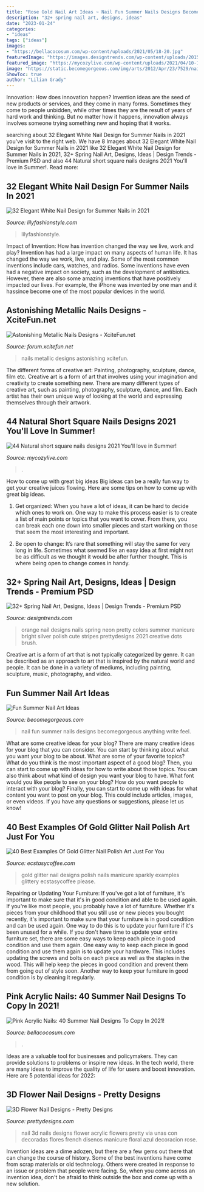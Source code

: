 ```yaml
---
title: "Rose Gold Nail Art Ideas ~ Nail Fun Summer Nails Designs Becomegorgeous Anything Write Feel"
description: "32+ spring nail art, designs, ideas"
date: "2023-01-24"
categories:
- "ideas"
tags: ["ideas"]
images:
- "https://bellacocosum.com/wp-content/uploads/2021/05/18-20.jpg"
featuredImage: "https://images.designtrends.com/wp-content/uploads/2015/10/30130114/Spring-Nail-Designs39-643x1024.jpg"
featured_image: "https://mycozylive.com/wp-content/uploads/2021/04/10-14.jpg"
image: "https://static.becomegorgeous.com/img/arts/2012/Apr/23/7529/nail_art2.jpg"
ShowToc: true
author: "Lilian Grady"
---
```



Innovation: How does innovation happen?
Invention ideas are the seed of new products or services, and they come in many forms. Sometimes they come to people unbidden, while other times they are the result of years of hard work and thinking. But no matter how it happens, innovation always involves someone trying something new and hoping that it works.

	

		
searching about 32 Elegant White Nail Design for Summer Nails in 2021 you've visit to the right web. We have 8 Images about 32 Elegant White Nail Design for Summer Nails in 2021 like 32 Elegant White Nail Design for Summer Nails in 2021, 32+ Spring Nail Art, Designs, Ideas | Design Trends - Premium PSD and also 44 Natural short square nails designs 2021 You&#039;ll love in Summer!. Read more:
		
    
## 32 Elegant White Nail Design For Summer Nails In 2021

<img loading=lazy src="https://lilyfashionstyle.com/wp-content/uploads/2021/05/24.jpg" onerror="this.onerror=null;this.src='https://tse4.mm.bing.net/th?id=OIP.Vm5MYud5A0Zo1BhzSnwx2AHaLH&amp;pid=15.1';" alt="32 Elegant White Nail Design for Summer Nails in 2021">

_Source: lilyfashionstyle.com_

>lilyfashionstyle. 

	

Impact of Invention: How has invention changed the way we live, work and play?
Invention has had a large impact on many aspects of human life. It has changed the way we work, live, and play. Some of the most common inventions include cars, watches, and radios. Some inventions have even had a negative impact on society, such as the development of antibiotics. However, there are also some amazing inventions that have positively impacted our lives. For example, the iPhone was invented by one man and it hassince become one of the most popular devices in the world.

    
## Astonishing Metallic Nails Designs - XciteFun.net

<img loading=lazy src="http://img.xcitefun.net/users/2014/07/361359,xcitefun-metallic-nails-11.jpg" onerror="this.onerror=null;this.src='https://tse4.mm.bing.net/th?id=OIP.ptoJuCeJLVrRhhbQpGgWMAHaLH&amp;pid=15.1';" alt="Astonishing Metallic Nails Designs - XciteFun.net">

_Source: forum.xcitefun.net_

>nails metallic designs astonishing xcitefun. 

	

The different forms of creative art: Painting, photography, sculpture, dance, film etc.
Creative art is a form of art that involves using your imagination and creativity to create something new. There are many different types of creative art, such as painting, photography, sculpture, dance, and film. Each artist has their own unique way of looking at the world and expressing themselves through their artwork.

    
## 44 Natural Short Square Nails Designs 2021 You&#039;ll Love In Summer!

<img loading=lazy src="https://mycozylive.com/wp-content/uploads/2021/04/10-14.jpg" onerror="this.onerror=null;this.src='https://tse2.mm.bing.net/th?id=OIP.oL2N7wbE0A7XTJWnuz4CiAHaLH&amp;pid=15.1';" alt="44 Natural short square nails designs 2021 You&#039;ll love in Summer!">

_Source: mycozylive.com_

>. 

	

How to come up with great big ideas
Big ideas can be a really fun way to get your creative juices flowing. Here are some tips on how to come up with great big ideas. 
1. Get organized: When you have a lot of ideas, it can be hard to decide which ones to work on. One way to make this process easier is to create a list of main points or topics that you want to cover. From there, you can break each one down into smaller pieces and start working on those that seem the most interesting and important. 

2. Be open to change: It’s rare that something will stay the same for very long in life. Sometimes what seemed like an easy idea at first might not be as difficult as we thought it would be after further thought. This is where being open to change comes in handy.

    
## 32+ Spring Nail Art, Designs, Ideas | Design Trends - Premium PSD

<img loading=lazy src="https://images.designtrends.com/wp-content/uploads/2015/10/30130114/Spring-Nail-Designs39-643x1024.jpg" onerror="this.onerror=null;this.src='https://tse3.mm.bing.net/th?id=OIP.LNn6BqzqCRMxDNspCHrw7AHaLy&amp;pid=15.1';" alt="32+ Spring Nail Art, Designs, Ideas | Design Trends - Premium PSD">

_Source: designtrends.com_

>orange nail designs nails spring neon pretty colors summer manicure bright silver polish cute stripes prettydesigns 2021 creative dots brush. 

	

Creative art is a form of art that is not typically categorized by genre. It can be described as an approach to art that is inspired by the natural world and people. It can be done in a variety of mediums, including painting, sculpture, music, photography, and video.

    
## Fun Summer Nail Art Ideas

<img loading=lazy src="https://static.becomegorgeous.com/img/arts/2012/Apr/23/7529/nail_art2.jpg" onerror="this.onerror=null;this.src='https://tse3.mm.bing.net/th?id=OIP.bos07FqfwujJQ3k7wDPtTwHaJ4&amp;pid=15.1';" alt="Fun Summer Nail Art Ideas">

_Source: becomegorgeous.com_

>nail fun summer nails designs becomegorgeous anything write feel. 

	

What are some creative ideas for your blog?
There are many creative ideas for your blog that you can consider. You can start by thinking about what you want your blog to be about. What are some of your favorite topics? What do you think is the most important aspect of a good blog? Then, you can start to come up with ideas for how to write about those topics. You can also think about what kind of design you want your blog to have. What font would you like people to see on your blog? How do you want people to interact with your blog? Finally, you can start to come up with ideas for what content you want to post on your blog. This could include articles, images, or even videos. If you have any questions or suggestions, please let us know!

    
## 40 Best Examples Of Gold Glitter Nail Polish Art Just For You

<img loading=lazy src="https://i0.wp.com/www.ecstasycoffee.com/wp-content/uploads/2016/10/Gold-Glitter-Nails-Designs-10.jpg?resize=550%2C366" onerror="this.onerror=null;this.src='https://tse4.mm.bing.net/th?id=OIP.W7z9UK8oxjkTFFjA2XxZQwHaE7&amp;pid=15.1';" alt="40 Best Examples Of Gold Glitter Nail Polish Art Just For You">

_Source: ecstasycoffee.com_

>gold glitter nail designs polish nails manicure sparkly examples glittery ecstasycoffee please. 

	

Repairing or Updating Your Furniture: If you've got a lot of furniture, it's important to make sure that it's in good condition and able to be used again.
If you're like most people, you probably have a lot of furniture. Whether it's pieces from your childhood that you still use or new pieces you bought recently, it's important to make sure that your furniture is in good condition and can be used again. One way to do this is to update your furniture if it's been unused for a while. If you don't have time to update your entire furniture set, there are some easy ways to keep each piece in good condition and use them again. 
One easy way to keep each piece in good condition and use them again is to update your hardware. This includes updating the screws and bolts on each piece as well as the staples in the wood. This will help keep the pieces in good condition and prevent them from going out of style soon. Another way to keep your furniture in good condition is by cleaning it regularly.

    
## Pink Acrylic Nails: 40 Summer Nail Designs To Copy In 2021!

<img loading=lazy src="https://bellacocosum.com/wp-content/uploads/2021/05/18-20.jpg" onerror="this.onerror=null;this.src='https://tse4.mm.bing.net/th?id=OIP.cU4swyteFbULyAJBzw2A7QHaLH&amp;pid=15.1';" alt="Pink Acrylic Nails: 40 Summer Nail Designs To Copy In 2021!">

_Source: bellacocosum.com_

>. 

	

Ideas are a valuable tool for businesses and policymakers. They can provide solutions to problems or inspire new ideas. In the tech world, there are many ideas to improve the quality of life for users and boost innovation. Here are 5 potential ideas for 2022: 

    
## 3D Flower Nail Designs - Pretty Designs

<img loading=lazy src="http://www.prettydesigns.com/wp-content/uploads/2014/07/Blue-Nails1.jpg" onerror="this.onerror=null;this.src='https://tse1.mm.bing.net/th?id=OIP.eZvL7tmTXA7OdjUkIRRcqAHaJ4&amp;pid=15.1';" alt="3D Flower Nail Designs - Pretty Designs">

_Source: prettydesigns.com_

>nail 3d nails designs flower acrylic flowers pretty via unas con decoradas flores french disenos manicure floral azul decoracion rose. 

	

Invention ideas are a dime adozen, but there are a few gems out there that can change the course of history. Some of the best inventions have come from scrap materials or old technology. Others were created in response to an issue or problem that people were facing. So, when you come across an invention idea, don't be afraid to think outside the box and come up with a new solution.

